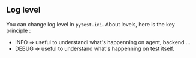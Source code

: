 ## Log level

You can change log level in `pytest.ini`. About levels, here is the key principle :

- INFO => useful to understandi what's happenning on agent, backend ...
- DEBUG => useful to understand what's happenning on test itself.
